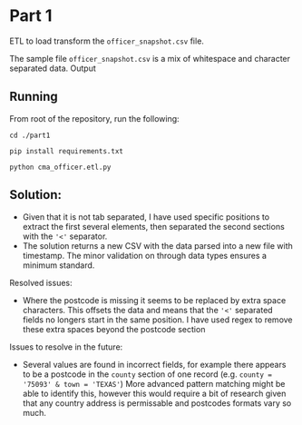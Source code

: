 # Part 1

ETL to load transform the `officer_snapshot.csv` file.

The sample file `officer_snapshot.csv` is a mix of whitespace and character separated data.  Output

## Running

From root of the repository, run the following:

```
cd ./part1

pip install requirements.txt

python cma_officer.etl.py
```


## Solution:

- Given that it is not tab separated, I have used specific positions to extract the first several elements, then separated the second sections with the `'<'` separator.  
- The solution returns a new CSV with the data parsed into a new file with timestamp.  The minor validation on through data types ensures a minimum standard.

Resolved issues: 
- Where the postcode is missing it seems to be replaced by extra space characters.  This offsets the data and means that the `'<'` separated fields no longers start in the same position.  I have used regex to remove these extra spaces beyond the postcode section

Issues to resolve in the future:
- Several values are found in incorrect fields, for example there appears to be a postcode in the `county` section of one record (e.g. `county = '75093' & town = 'TEXAS'`)  More advanced pattern matching might be able to identify this, however this would require a bit of research given that any country address is permissable and postcodes formats vary so much.
